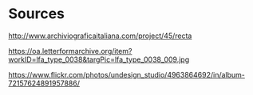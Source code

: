 # Sources

http://www.archiviograficaitaliana.com/project/45/recta

https://oa.letterformarchive.org/item?workID=lfa_type_0038&targPic=lfa_type_0038_009.jpg

https://www.flickr.com/photos/undesign_studio/4963864692/in/album-72157624891957886/
